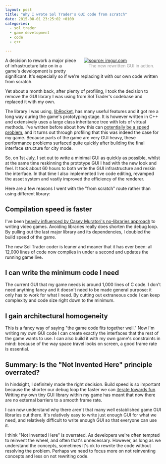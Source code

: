 ```yaml
---
layout: post
title: "Why I wrote Sol Trader's GUI code from scratch"
date: 2015-08-01 23:25:02 +0100
categories:
  - sol trader
  - game development
  - code
  - c++

---
```


<div style='float: right; padding: 0 0 10px 20px; width: 250px'><a href="http://imgur.com/2gwzvYN"><img src="http://i.imgur.com/2gwzvYN.png" title="source: imgur.com"/></a>
<div style='color: #999; padding: 0px 0 0 15px'>The new rewritten GUI in action.</div></div>

A decision to rework a major piece of infrastructure late on in a game's development is pretty significant. It's especially so if we're replacing it with our own code written from scratch.

Yet about a month back, after plenty of profiling, I took the decision to remove the GUI library I was using from Sol Trader's codebase and replaced it with my own.

The library I was using, [libRocket](http://librocket.com), has many useful features and it got me a long way during the game's prototyping stage. It is however written in C++ and extensively uses a large class inheritance tree with lots of virtual methods. I've written before about how this can [potentially be a speed problem](/2015/04/how-i-doubled-the-speed-of-my-game-by-giving-up-on-c-plus-plus/), and it turns out through profiling that this was indeed the case for my game. Because parts of the game are very GUI heavy, these performance problems surfaced quite quickly after building the final interface structure for city mode.

So, on 1st July, I set out to write a minimal GUI as quickly as possible, whilst at the same time reskinning the prototype GUI I had with the new look and feel. It took about 60 hours to both write the GUI infrastructure and reskin the interface. In that time I also implemented live code editing, revamped the asset system and vastly improved the efficiency of the renderer.

Here are a few reasons I went with the "from scratch" route rather than using different library:

## Compilation speed is faster

I've been [heavily influenced by Casey Muratori's no-libraries approach](/2015/01/seven-things-i-ve-learnt-in-3-years-coding-my-first-indie-game/) to writing video games. Avoiding libraries really does shorten the debug loop. By pulling out the last major library and its dependencies, I doubled the build speed of the game.

The new Sol Trader coder is leaner and meaner that it has ever been: all 12,000 lines of code now compiles in under a second and updates the running game live.

## I can write the minimum code I need

The current GUI that my game needs is around 1,000 lines of C code. I don't need anything fancy and it doesn't need to be made general purpose: it only has to work for what I need. By cutting out extraneous code I can keep complexity and code size right down to the minimum.

## I gain architectural homogeneity

This is a fancy way of saying "the game code fits together well." Now I'm writing my own GUI code I can create exactly the interfaces that the rest of the game wants to use. I can also build it with my own game's constraints in mind: because of the way space travel looks on screen, a good frame rate is essential.

## Summary: Is the "Not Invented Here" principle overrated?

In hindsight, I definitely made the right decision. Build speed is so important because the shorter our debug loop the faster we can [iterate towards fun](/2015/04/how-to-choose-between-realism-and-fun/). Writing my own tiny GUI library within my game has meant that now there are no external barriers to a smooth frame rate.

I can now understand why there aren't that many well established game GUI libraries out there. It's relatively easy to write just enough GUI for what we need, and relatively difficult to write enough GUI so that everyone can use it.

I think "Not Invented Here" is overrated. As developers we're often tempted to reinvent the wheel, and often that's unnecessary. However, as long as we understand the concepts, sometimes it's ok to rewrite the code without resolving the problem. Perhaps we need to focus more on not reinventing concepts and less on not rewriting code.
